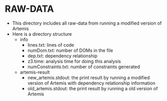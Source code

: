 RAW-DATA
============
* This directory includes all raw-data from running a modified version of Artemis
* Here is a directory structure
    * info
        - lines.txt: lines of code
        - numDom.txt: number of DOMs in the file
        - dep.txt: dependency relationship
        - z3.time: analysis time for doing this analysis
        - numConstraints.txt: number of constraints generated
    * artemis-result
        - new_artemis.stdout: the print result by running a modified version of Artemis with dependency relationship information
        - old_artemis.stdout: the print result by running a old version of Artemis
